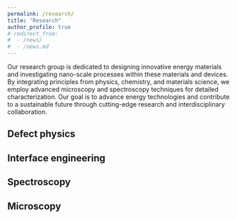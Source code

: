 ```yaml
---
permalink: /research/
title: "Research"
author_profile: true
# redirect_from: 
#  - /news/
#  - /news.md
---
```

Our research group is dedicated to designing innovative energy materials and investigating nano-scale processes within these materials and devices. By integrating principles from physics, chemistry, and materials science, we employ advanced microscopy and spectroscopy techniques for detailed characterization. Our goal is to advance energy technologies and contribute to a sustainable future through cutting-edge research and interdisciplinary collaboration.

## Defect physics

## Interface engineering

## Spectroscopy

## Microscopy
